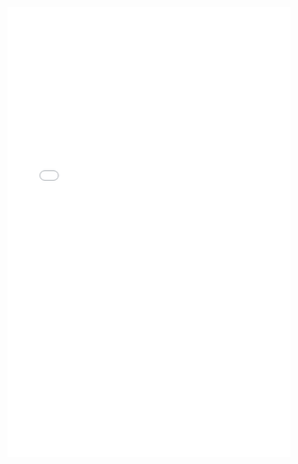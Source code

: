 <iframe src="/victorien-djontso-cv/svelte-3d-viewer/github_actions_basics" width="100%" height="800px" style="border:none;"></iframe>